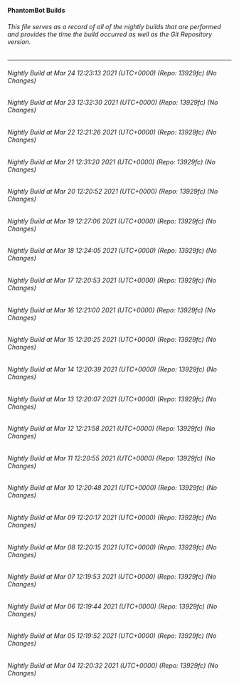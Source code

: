 **PhantomBot Builds**

###### This file serves as a record of all of the nightly builds that are performed and provides the time the build occurred as well as the Git Repository version.
-------------------------------------------------------------------------------------------------------------
###### Nightly Build at Mar 24 12:23:13 2021 (UTC+0000) (Repo: 13929fc) (No Changes)
###### Nightly Build at Mar 23 12:32:30 2021 (UTC+0000) (Repo: 13929fc) (No Changes)
###### Nightly Build at Mar 22 12:21:26 2021 (UTC+0000) (Repo: 13929fc) (No Changes)
###### Nightly Build at Mar 21 12:31:20 2021 (UTC+0000) (Repo: 13929fc) (No Changes)
###### Nightly Build at Mar 20 12:20:52 2021 (UTC+0000) (Repo: 13929fc) (No Changes)
###### Nightly Build at Mar 19 12:27:06 2021 (UTC+0000) (Repo: 13929fc) (No Changes)
###### Nightly Build at Mar 18 12:24:05 2021 (UTC+0000) (Repo: 13929fc) (No Changes)
###### Nightly Build at Mar 17 12:20:53 2021 (UTC+0000) (Repo: 13929fc) (No Changes)
###### Nightly Build at Mar 16 12:21:00 2021 (UTC+0000) (Repo: 13929fc) (No Changes)
###### Nightly Build at Mar 15 12:20:25 2021 (UTC+0000) (Repo: 13929fc) (No Changes)
###### Nightly Build at Mar 14 12:20:39 2021 (UTC+0000) (Repo: 13929fc) (No Changes)
###### Nightly Build at Mar 13 12:20:07 2021 (UTC+0000) (Repo: 13929fc) (No Changes)
###### Nightly Build at Mar 12 12:21:58 2021 (UTC+0000) (Repo: 13929fc) (No Changes)
###### Nightly Build at Mar 11 12:20:55 2021 (UTC+0000) (Repo: 13929fc) (No Changes)
###### Nightly Build at Mar 10 12:20:48 2021 (UTC+0000) (Repo: 13929fc) (No Changes)
###### Nightly Build at Mar 09 12:20:17 2021 (UTC+0000) (Repo: 13929fc) (No Changes)
###### Nightly Build at Mar 08 12:20:15 2021 (UTC+0000) (Repo: 13929fc) (No Changes)
###### Nightly Build at Mar 07 12:19:53 2021 (UTC+0000) (Repo: 13929fc) (No Changes)
###### Nightly Build at Mar 06 12:19:44 2021 (UTC+0000) (Repo: 13929fc) (No Changes)
###### Nightly Build at Mar 05 12:19:52 2021 (UTC+0000) (Repo: 13929fc) (No Changes)
###### Nightly Build at Mar 04 12:20:32 2021 (UTC+0000) (Repo: 13929fc) (No Changes)
